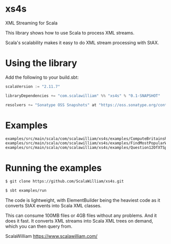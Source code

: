 xs4s
====

XML Streaming for Scala

This library shows how to use Scala to process XML streams.

Scala's scalability makes it easy to do XML stream processing with StAX.

Using the library
======

Add the following to your build.sbt:

```sbt
scalaVersion := "2.11.7"

libraryDependencies += "com.scalawilliam" %% "xs4s" % "0.1-SNAPSHOT"

resolvers += "Sonatype OSS Snapshots" at "https://oss.sonatype.org/content/repositories/snapshots"
```

Examples
======
```
examples/src/main/scala/com/scalawilliam/xs4s/examples/ComputeBritainsRegionalMinimumParkingCosts.scala
examples/src/main/scala/com/scalawilliam/xs4s/examples/FindMostPopularWikipediaKeywords.scala
examples/src/main/scala/com/scalawilliam/xs4s/examples/Question12OfXTSpeedoXmarkTests.scala
```

Running the examples
======


```bash
$ git clone https://github.com/ScalaWilliam/xs4s.git

$ sbt examples/run
```

The code is lightweight, with ElementBuilder being the heaviest code as it converts
StAX events into Scala XML classes.

This can consume 100MB files or 4GB files without any problems. And it does it fast. It converts XML streams into Scala XML trees on demand, which you can then query from.


ScalaWilliam <https://www.scalawilliam.com/>
